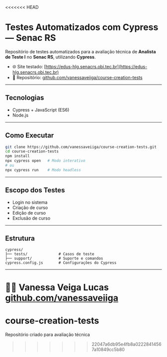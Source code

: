 <<<<<<< HEAD
# Testes Automatizados com Cypress — Senac RS

Repositório de testes automatizados para a avaliação técnica de **Analista de Teste I** no **Senac RS**, utilizando **Cypress**.

* 🌐 Site testado: [https://edus-hlg.senacrs.obi.tec.br](https://edus-hlg.senacrs.obi.tec.br)
* 📁 Repositório: [github.com/vanessaveiiga/course-creation-tests](https://github.com/vanessaveiiga/course-creation-tests)

---

## Tecnologias

* Cypress + JavaScript (ES6)
* Node.js

---

## Como Executar

```bash
git clone https://github.com/vanessaveiiga/course-creation-tests.git
cd course-creation-tests
npm install
npx cypress open   # Modo interativo
# ou
npx cypress run    # Modo headless
```

---

## Escopo dos Testes

* Login no sistema
* Criação de curso
* Edição de curso
* Exclusão de curso

---

## Estrutura

```
cypress/
├── tests/              # Casos de teste
├── support/            # Suporte e comandos
cypress.config.js       # Configurações do Cypress
```

---

👩‍💻 **Vanessa Veiga Lucas**
[github.com/vanessaveiiga](https://github.com/vanessaveiiga)
=======
# course-creation-tests
Repositório criado para avaliação técnica
>>>>>>> 22047a6db95e4fb8a02228414567a10849cc5b80
